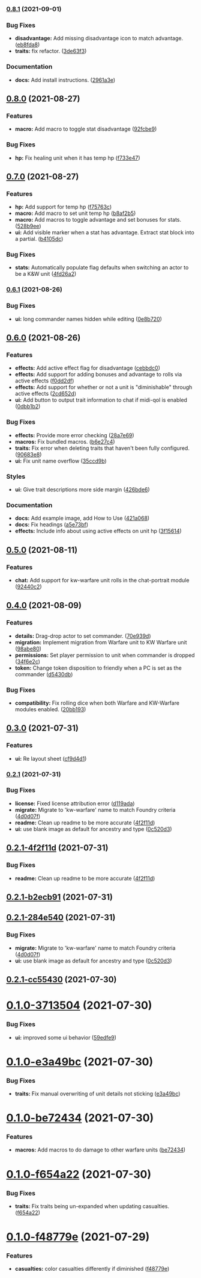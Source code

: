 ### [0.8.1](https://github.com/Mejari/kw_warfare/compare/v0.8.0...v0.8.1) (2021-09-01)


### Bug Fixes

* **disadvantage:** Add missing disadvantage icon to match advantage. ([eb8fda8](https://github.com/Mejari/kw_warfare/commit/eb8fda80643f0a2ac6b935a2e80505f6cd106892))
* **traits:** fix refactor. ([3de63f3](https://github.com/Mejari/kw_warfare/commit/3de63f35aaa1e0db22da1ae8489fb541df0cea20))


### Documentation

* **docs:** Add install instructions. ([2961a3e](https://github.com/Mejari/kw_warfare/commit/2961a3ebdf2ca678ce4f2a4615ba8cd816569aa4))


## [0.8.0](https://github.com/Mejari/kw_warfare/compare/v0.7.0...v0.8.0) (2021-08-27)


### Features

* **macro:** Add macro to toggle stat disadvantage ([92fcbe9](https://github.com/Mejari/kw_warfare/commit/92fcbe9cce7565cce47304c75e2d73dffb22ac54))


### Bug Fixes

* **hp:** Fix healing unit when it has temp hp ([f733e47](https://github.com/Mejari/kw_warfare/commit/f733e47c97b9cb403027c4a51b33577e8849ecb4))


## [0.7.0](https://github.com/Mejari/kw_warfare/compare/v0.6.1...v0.7.0) (2021-08-27)


### Features

* **hp:** Add support for temp hp ([f75763c](https://github.com/Mejari/kw_warfare/commit/f75763cad0468831a071be47062158e528732827))
* **macro:** Add macro to set unit temp hp ([b8af2b5](https://github.com/Mejari/kw_warfare/commit/b8af2b579190e3764b83ce7df8306bec2c464d88))
* **macro:** Add macros to toggle advantage and set bonuses for stats. ([528b9ee](https://github.com/Mejari/kw_warfare/commit/528b9ee38ce39417c25d5610072dd6239e632aaf))
* **ui:** Add visible marker when a stat has advantage. Extract stat block into a partial. ([b4105dc](https://github.com/Mejari/kw_warfare/commit/b4105dcd8bac2e151bc146bbc152a320c6a11f50))


### Bug Fixes

* **stats:** Automatically populate flag defaults when switching an actor to be a K&W unit ([4fd26a2](https://github.com/Mejari/kw_warfare/commit/4fd26a2b076bce3e0e2f4af9d96fcbbc48cf444b))


### [0.6.1](https://github.com/Mejari/kw_warfare/compare/v0.6.0...v0.6.1) (2021-08-26)


### Bug Fixes

* **ui:** long commander names hidden while editing ([0e8b720](https://github.com/Mejari/kw_warfare/commit/0e8b720ca1b89e22e00fb668b223fbbe1d021468))


## [0.6.0](https://github.com/Mejari/kw_warfare/compare/v0.5.0...v0.6.0) (2021-08-26)


### Features

* **effects:** Add active effect flag for disadvantage ([cebbdc0](https://github.com/Mejari/kw_warfare/commit/cebbdc0f83dcd0d767e7e3db7bc0bcabff221d63))
* **effects:** Add support for adding bonuses and advantage to rolls via active effects ([f0dd2df](https://github.com/Mejari/kw_warfare/commit/f0dd2dfb1a56812a3772e9333bf25475f4763a62))
* **effects:** Add support for whether or not a unit is "diminishable" through active effects ([2cd652d](https://github.com/Mejari/kw_warfare/commit/2cd652d553766d3478440025869f46bbb3803f6e))
* **ui:** Add button to output trait information to chat if midi-qol is enabled ([0dbb1b2](https://github.com/Mejari/kw_warfare/commit/0dbb1b243a1d8629a99d734f7ff0f1f900b22658))


### Bug Fixes

* **effects:** Provide more error checking ([28a7e69](https://github.com/Mejari/kw_warfare/commit/28a7e698d223471fb24b694684096132ff4afdb8))
* **macros:** Fix bundled macros. ([b6e27c4](https://github.com/Mejari/kw_warfare/commit/b6e27c4c24eb26376fe410f36b25bb8df1de9f04))
* **traits:** Fix error when deleting traits that haven't been fully configured. ([90683e8](https://github.com/Mejari/kw_warfare/commit/90683e8f793f4f6e2f7684230ed7296e7d62faf2))
* **ui:** Fix unit name overflow ([35ccd9b](https://github.com/Mejari/kw_warfare/commit/35ccd9bc7f1f21a039bddee5dda4d2701b24e616))


### Styles

* **ui:** Give trait descriptions more side margin ([426bde6](https://github.com/Mejari/kw_warfare/commit/426bde665e368083f04023f5c4ad7e664b3fa4bb))


### Documentation

* **docs:** Add example image, add How to Use ([421a068](https://github.com/Mejari/kw_warfare/commit/421a0685a251d87a3e9a0193622665a5c75472e0))
* **docs:** Fix headings ([a5e73bf](https://github.com/Mejari/kw_warfare/commit/a5e73bf2f956f76f27e2976f2f1ec68cf9e03be5))
* **effects:** Include info about using active effects on unit hp ([3f15614](https://github.com/Mejari/kw_warfare/commit/3f15614ee9cedc98f05da0b287d7076acc45736d))


## [0.5.0](https://github.com/Mejari/kw_warfare/compare/v0.4.0...v0.5.0) (2021-08-11)


### Features

* **chat:** Add support for kw-warfare unit rolls in the chat-portrait module ([92440c2](https://github.com/Mejari/kw_warfare/commit/92440c2b7d5250f5fba485c651ea01ce208cc5c1))


## [0.4.0](https://github.com/Mejari/kw_warfare/compare/v0.3.0...v0.4.0) (2021-08-09)


### Features

* **details:** Drag-drop actor to set commander. ([70e939d](https://github.com/Mejari/kw_warfare/commit/70e939da69a1ae3702b6d9ca7624b281cde28095))
* **migration:** Implement migration from Warfare unit to KW Warfare unit ([98abe80](https://github.com/Mejari/kw_warfare/commit/98abe80a658cb3fad4cfe6e0502297aa33dc62a4))
* **permissions:** Set player permission to unit when commander is dropped ([34f6e2c](https://github.com/Mejari/kw_warfare/commit/34f6e2c79e1ef638599d728d1a47a565e18aadcf))
* **token:** Change token disposition to friendly when a PC is set as the commander ([d5430db](https://github.com/Mejari/kw_warfare/commit/d5430db55f827093a99859da3d543896f2d2c8a2))


### Bug Fixes

* **compatibility:** Fix rolling dice when both Warfare and KW-Warfare modules enabled. ([20bb193](https://github.com/Mejari/kw_warfare/commit/20bb193792e3ea4306e5bfe70018aa55e202f257))


## [0.3.0](https://github.com/Mejari/kw_warfare/compare/v0.2.1...v0.3.0) (2021-07-31)


### Features

* **ui:** Re layout sheet ([cf9d4d1](https://github.com/Mejari/kw_warfare/commit/cf9d4d1a1eab997eefc39cbe9d9c1b484cbe6aa1))


### [0.2.1](https://github.com/Mejari/kw_warfare/compare/v0.2.0...v0.2.1) (2021-07-31)


### Bug Fixes

* **license:** Fixed license attribution error ([d119ada](https://github.com/Mejari/kw_warfare/commit/d119ada6a229f2ce19f8ffd565e9eccf1b931bd1))
* **migrate:** Migrate to 'kw-warfare' name to match Foundry criteria ([4d0d07f](https://github.com/Mejari/kw_warfare/commit/4d0d07f3296e94fa1266dfb4d621bf0393a9c9e5))
* **readme:** Clean up readme to be more accurate ([4f2f11d](https://github.com/Mejari/kw_warfare/commit/4f2f11d1ee47039899066c7f4906095023b75cfa))
* **ui:** use blank image as default for ancestry and type ([0c520d3](https://github.com/Mejari/kw_warfare/commit/0c520d3471075ed8590d77a34af7ab715c774718))


## [0.2.1-4f2f11d](https://github.com/Mejari/kw_warfare/compare/v0.2.1-b2ecb91...v0.2.1-4f2f11d) (2021-07-31)


### Bug Fixes

* **readme:** Clean up readme to be more accurate ([4f2f11d](https://github.com/Mejari/kw_warfare/commit/4f2f11d))




## [0.2.1-b2ecb91](https://github.com/Mejari/kw_warfare/compare/v0.2.1-284e540...v0.2.1-b2ecb91) (2021-07-31)




## [0.2.1-284e540](https://github.com/Mejari/kw_warfare/compare/v0.2.1-cc55430...v0.2.1-284e540) (2021-07-31)


### Bug Fixes

* **migrate:** Migrate to 'kw-warfare' name to match Foundry criteria ([4d0d07f](https://github.com/Mejari/kw_warfare/commit/4d0d07f))
* **ui:** use blank image as default for ancestry and type ([0c520d3](https://github.com/Mejari/kw_warfare/commit/0c520d3))




## [0.2.1-cc55430](https://github.com/Mejari/kw_warfare/compare/v0.2.0...v0.2.1-cc55430) (2021-07-30)




# [0.1.0-3713504](https://github.com/Mejari/kw_warfare/compare/v0.1.0-e3a49bc...v0.1.0-3713504) (2021-07-30)


### Bug Fixes

* **ui:** improved some ui behavior ([59edfe9](https://github.com/Mejari/kw_warfare/commit/59edfe9))




# [0.1.0-e3a49bc](https://github.com/Mejari/kw_warfare/compare/v0.1.0-be72434...v0.1.0-e3a49bc) (2021-07-30)


### Bug Fixes

* **traits:** Fix manual overwriting of unit details not sticking ([e3a49bc](https://github.com/Mejari/kw_warfare/commit/e3a49bc))




# [0.1.0-be72434](https://github.com/Mejari/kw_warfare/compare/v0.1.0-f654a22...v0.1.0-be72434) (2021-07-30)


### Features

* **macros:** Add macros to do damage to other warfare units ([be72434](https://github.com/Mejari/kw_warfare/commit/be72434))




# [0.1.0-f654a22](https://github.com/Mejari/kw_warfare/compare/v0.1.0-71d470e...v0.1.0-f654a22) (2021-07-30)


### Bug Fixes

* **traits:** Fix traits being un-expanded when updating casualties. ([f654a22](https://github.com/Mejari/kw_warfare/commit/f654a22))


# [0.1.0-f48779e](https://github.com/Mejari/kw_warfare/compare/v0.0.1-dd0afc0...v0.1.0-f48779e) (2021-07-29)


### Features

* **casualties:** color casualties differently if diminished ([f48779e](https://github.com/Mejari/kw_warfare/commit/f48779e))

